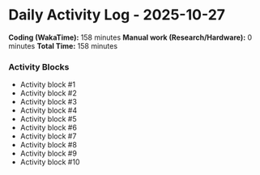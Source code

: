 # Daily Activity Log - 2025-10-27

**Coding (WakaTime):** 158 minutes
**Manual work (Research/Hardware):** 0 minutes
**Total Time:** 158 minutes

### Activity Blocks
- Activity block #1
- Activity block #2
- Activity block #3
- Activity block #4
- Activity block #5
- Activity block #6
- Activity block #7
- Activity block #8
- Activity block #9
- Activity block #10
